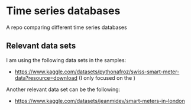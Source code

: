 # Time series databases

A repo comparing different time series databases

## Relevant data sets

I am using the following data sets in the samples: 

- https://www.kaggle.com/datasets/pythonafroz/swiss-smart-meter-data?resource=download (I only focused on the )

Another relevant data set can be the following: 
- https://www.kaggle.com/datasets/jeanmidev/smart-meters-in-london

